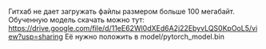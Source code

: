 Гитхаб не дает загружать файлы размером больше 100 мегабайт.
Обученную модель скачать можно тут: https://drive.google.com/file/d/11eE62Wl0dXEd6A2j22EbyvLQS0KpOoL5/view?usp=sharing
Её нужно положить в model/pytorch_model.bin

